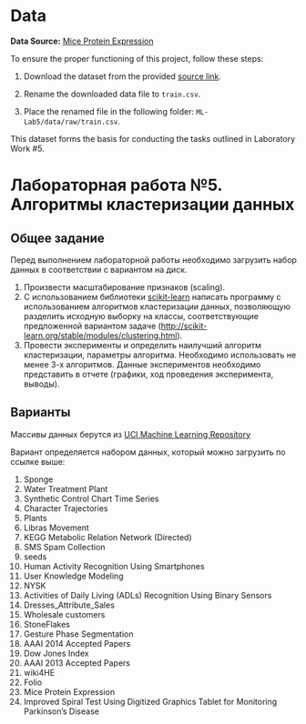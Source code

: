 
# Data

**Data Source:** [Mice Protein Expression](https://archive.ics.uci.edu/dataset/342/mice+protein+expression)

To ensure the proper functioning of this project, follow these steps:

1. Download the dataset from the provided [source link](https://archive.ics.uci.edu/dataset/342/mice+protein+expression).

2. Rename the downloaded data file to `train.csv`.

3. Place the renamed file in the following folder: `ML-Lab5/data/raw/train.csv`.

This dataset forms the basis for conducting the tasks outlined in Laboratory Work #5.


# Лабораторная работа №5. Алгоритмы кластеризации данных
## Общее задание

Перед выполнением лабораторной работы необходимо загрузить набор данных в соответствии с вариантом на диск.
1. Произвести масштабирование признаков (scaling).
2. С использованием библиотеки [scikit-learn](http://scikit-learn.org/stable/) написать программу с использованием алгоритмов кластеризации данных, позволяющую разделить исходную выборку на классы, соответствующие предложенной вариантом задаче (http://scikit-learn.org/stable/modules/clustering.html).
3. Провести эксперименты и определить наилучший алгоритм кластеризации, параметры алгоритма. Необходимо использовать не менее 3-х алгоритмов.
Данные экспериментов необходимо представить в отчете (графики, ход проведения эксперимента, выводы).

## Варианты
Массивы данных берутся из [UCI Machine Learning Repository](https://archive.ics.uci.edu/ml/datasets.php)

Вариант определяется набором данных, который можно загрузить по ссылке выше:
1. Sponge
2. Water Treatment Plant
3. Synthetic Control Chart Time Series
4. Character Trajectories
5. Plants
6. Libras Movement
7. KEGG Metabolic Relation Network (Directed)
8. SMS Spam Collection
9. seeds
10. Human Activity Recognition Using Smartphones
11. User Knowledge Modeling
12. NYSK
13. Activities of Daily Living (ADLs) Recognition Using Binary Sensors
14. Dresses_Attribute_Sales
15. Wholesale customers
16. StoneFlakes
17. Gesture Phase Segmentation
18. AAAI 2014 Accepted Papers
19. Dow Jones Index
20. AAAI 2013 Accepted Papers
21. wiki4HE
22. Folio
23. Mice Protein Expression
24. Improved Spiral Test Using Digitized Graphics Tablet for Monitoring Parkinson’s Disease